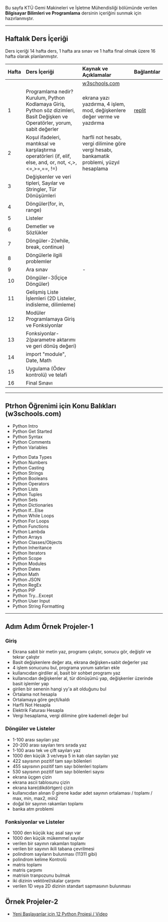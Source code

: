 Bu sayfa KTÜ Gemi Makineleri ve İşletme Mühendisliği bölümünde verilen **Bilgisayar Bilimleri ve Programlama** dersinin içeriğini sunmak için hazırlanmıştır.

---

## Haftalık Ders İçeriği
Ders içeriği 14 hafta ders, 1 hafta ara sınav ve 1 hafta final olmak üzere 16 hafta olarak planlanmıştır.

| Hafta | Ders İçeriği                                                  | Kaynak ve Açıklamalar   | Bağlantılar |
| :-- | :--                                                  | :--    |  :--    |
|       |                                                    | [w3schools.com][w3-ref] |  |
| 1     | Programlama nedir? Kurulum, Python Kodlamaya Giriş, Python söz dizimleri, Basit Değişken ve Operatörler, yorum, sabit değerler   | ekrana yazı yazdırma, 4 işlem, mod, değişkenlere değer verme ve yazdırma | [replit][repl-01] |
| 2     | Koşul ifadeleri, mantıksal ve karşılaştırma operatörleri (if, elif, else, and, or, not, <,>,<=,>=,==, !=)          | harfli not hesabı, vergi dilimine göre vergi hesabı, bankamatik problemi, yüzyıl hesaplama |
| 3     | Değişkenler ve veri tipleri,  Sayılar ve Stringler, Tür Dönüşümleri  |
| 4     | Döngüler(for, in, range)   |   |
| 5     | Listeler | |
| 6     | Demetler ve Sözlükler  |  |
| 7     | Döngüler-2(while, break, continue) |  |
| 8     | Döngülerle ilgili problemler |  |
| 9     | Ara sınav                                                     | -  |
| 10    | Döngüler-3(İçiçe Döngüler) | |
| 11    | Gelişmiş Liste İşlemleri (2D Listeler, indisleme, dilimleme) |
| 12    | Modüler Programlamaya Giriş ve Fonksiyonlar |  |
| 13    | Fonksiyonlar-2(parametre aktarımı ve geri dönüş değeri) |   |
| 14    | import "module", Date, Math |   |
| 15    | Uygulama (Ödev kontrolü) ve telafi  |   |
| 16    | Final Sınavı      |   |

---

## Ptrhon Öğrenimi için Konu Balıkları (w3schools.com)
* Python Intro
* Python Get Started
* Python Syntax
* Python Comments
* Python Variables
+ Python Data Types
+ Python Numbers
+ Python Casting
+ Python Strings
+ Python Booleans
+ Python Operators
+ Python Lists
+ Python Tuples
+ Python Sets
+ Python Dictionaries
+ Python If...Else
+ Python While Loops
+ Python For Loops
+ Python Functions
+ Python Lambda
+ Python Arrays
+ Python Classes/Objects
+ Python Inheritance
+ Python Iterators
+ Python Scope
+ Python Modules
+ Python Dates
+ Python Math
+ Python JSON
+ Python RegEx
+ Python PIP
+ Python Try...Except
+ Python User Input
+ Python String Formatting

---

## Adım Adım Örnek Projeler-1
### Giriş
* Ekrana sabit bir metin yaz, programı çalıştır, sonucu gör, değiştir ve tekrar çalıştır
* Basit değişkenlere değer ata, ekrana değişken+sabit değerler yaz
* 4 işlem sonucunu bul, programa yorum satırları ekle
* kullanıcıdan girdiler al, basit bir sohbet programı yaz
* kullanıcıdan değişkenler al, tür dönüşümü yap, değişkenler üzerinde basit işlemler yap
* girilen bir senenin hangi yy'a ait olduğunu bul
* Ortalama not hesapla
* Ortalamaya göre geçti/kaldı
* Harfli Not Hesapla
* Elektrik Faturası Hesapla
* Vergi hesaplama, vergi dilimine göre kademeli değer bul
### Döngüler ve Listeler
* 1-100 arası sayıları yaz
* 20-200 arası sayıları ters sırada yaz
* 1-100 arası tek ve çift sayıları yaz
* 1000 den küçük 3 ve/veya 5 in katı olan sayıları yaz
* 422 sayısının pozitif tam sayı bölenleri
* 455 sayısının pozitif tam sayı bölenleri toplamı
* 530 sayısının pozitif tam sayı bölenleri sayısı
* ekrana üçgen çizin
* ekrana ascii tablosunu çizin
* ekrana kare(dikdörtgen) çizin
* kullanıcıdan alınan 0 girene kadar adet sayının ortalaması / toplamı / max, min, max2, min2
* doğal bir sayının rakamları toplamı
* banka atm problemi
### Fonksiyonlar ve Listeler
* 1000 den küçük kaç asal sayı var
* 1000 den küçük mükemmel sayılar
* verilen bir sayının rakamları toplamı
* verilen bir sayının ikili tabana çevrilmesi
* polindrom sayıların bulunması (11311 gibi)
* polindrom kelime Kontrolü
* matris toplamı
* matris çarpımı
* matrisin tranpozunu bulmak
* iki dizinin vektörel/skalar çarpımı
* verilen 1D veya 2D dizinin standart sapmasının bulunması

## Örnek Projeler-2
* [Yeni Başlayanlar için 12 Python Projesi / Video][py-ref01]

[w3-ref]: https://www.w3schools.com/ 
[py-ref01]: https://www.youtube.com/watch?v=8ext9G7xspg
[repl-01]: https://replit.com/@ZaferYavuz2/22b-gmim-p01